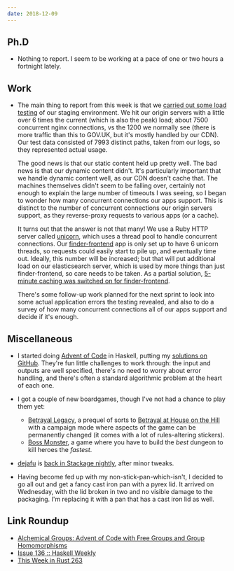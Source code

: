 ```yaml
---
date: 2018-12-09
---
```


## Ph.D

- Nothing to report.  I seem to be working at a pace of one or two
  hours a fortnight lately.

## Work

- The main thing to report from this week is that we [carried out some
  load testing][] of our staging environment.  We hit our origin
  servers with a little over 6 times the current (which is also the
  peak) load; about 7500 concurrent nginx connections, vs the 1200 we
  normally see (there is more traffic than this to GOV.UK, but it's
  mostly handled by our CDN).  Our test data consisted of 7993
  distinct paths, taken from our logs, so they represented actual
  usage.

  The good news is that our static content held up pretty well.  The
  bad news is that our dynamic content didn't.  It's particularly
  important that we handle dynamic content well, as our CDN doesn't
  cache that.  The machines themselves didn't seem to be falling over,
  certainly not enough to explain the large number of timeouts I was
  seeing, so I began to wonder how many concurrent connections our
  apps support.  This is distinct to the number of concurrent
  connections our origin servers support, as they reverse-proxy
  requests to various apps (or a cache).

  It turns out that the answer is not that many!  We use a Ruby HTTP
  server called [unicorn][], which uses a thread pool to handle
  concurrent connections.  Our [finder-frontend][] app is only set up
  to have 6 unicorn threads, so requests could easily start to pile
  up, and eventually time out.  Ideally, this number will be
  increased; but that will put additional load on our elasticsearch
  server, which is used by more things than just finder-frontend, so
  care needs to be taken.  As a partial solution, [5-minute caching
  was switched on for finder-frontend][].

  There's some follow-up work planned for the next sprint to look into
  some actual application errors the testing revealed, and also to do
  a survey of how many concurrent connections all of our apps support
  and decide if it's enough.

[carried out some load testing]: https://github.com/alphagov/govuk-load-testing
[unicorn]: https://bogomips.org/unicorn/
[finder-frontend]: https://github.com/alphagov/finder-frontend
[5-minute caching was switched on for finder-frontend]: https://github.com/alphagov/finder-frontend/pull/722

## Miscellaneous

- I started doing [Advent of Code][] in Haskell, putting my [solutions
  on GitHub][].  They're fun little challenges to work through: the
  input and outputs are well specified, there's no need to worry about
  error handling, and there's often a standard algorithmic problem at
  the heart of each one.

- I got a couple of new boardgames, though I've not had a chance to
  play them yet:

  - [Betrayal Legacy][], a prequel of sorts to [Betrayal at House on
    the Hill][] with a campaign mode where aspects of the game can be
    permanently changed (it comes with a lot of rules-altering
    stickers).
  - [Boss Monster][], a game where you have to build the *best*
    dungeon to kill heroes the *fastest*.

- [dejafu][] is [back in Stackage nightly][], after minor tweaks.

- Having become fed up with my non-stick-pan-which-isn't, I decided to
  go all out and get a fancy cast iron pan with a pyrex lid.  It
  arrived on Wednesday, with the lid broken in two and no visible
  damage to the packaging.  I'm replacing it with a pan that has a
  cast iron lid as well.

[Advent of Code]: https://adventofcode.com/
[solutions on GitHub]: https://github.com/barrucadu/aoc
[Betrayal Legacy]: https://boardgamegeek.com/boardgame/240196/betrayal-legacy
[Betrayal at House on the Hill]: https://boardgamegeek.com/boardgame/10547/betrayal-house-hill
[Boss Monster]: https://boardgamegeek.com/boardgame/131835/boss-monster-dungeon-building-card-game
[dejafu]: https://www.stackage.org/nightly-2018-12-09/package/dejafu-1.11.0.4
[back in Stackage nightly]: https://github.com/commercialhaskell/stackage/pull/4197

## Link Roundup

- [Alchemical Groups: Advent of Code with Free Groups and Group Homomorphisms](https://blog.jle.im/entry/alchemical-groups.html)
- [Issue 136 :: Haskell Weekly](https://haskellweekly.news/issues/136.html)
- [This Week in Rust 263](https://this-week-in-rust.org/blog/2018/12/04/this-week-in-rust-263/)
